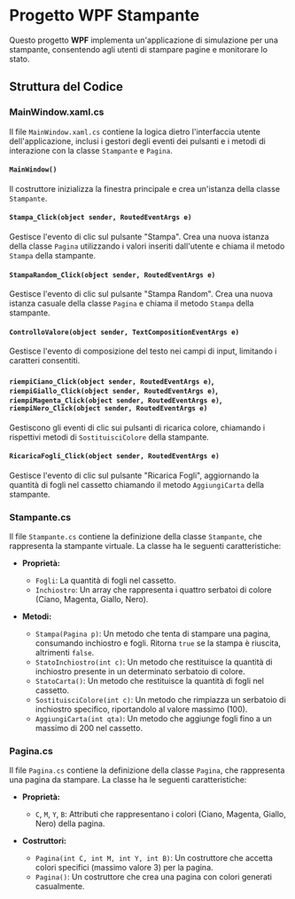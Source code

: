 # Progetto WPF Stampante

Questo progetto **WPF** implementa un'applicazione di simulazione per una stampante, consentendo agli utenti di stampare pagine e monitorare lo stato.

## Struttura del Codice

### MainWindow.xaml.cs

Il file `MainWindow.xaml.cs` contiene la logica dietro l'interfaccia utente dell'applicazione, inclusi i gestori degli eventi dei pulsanti e i metodi di interazione con la classe `Stampante` e `Pagina`.

#### `MainWindow()`

Il costruttore inizializza la finestra principale e crea un'istanza della classe `Stampante`.

#### `Stampa_Click(object sender, RoutedEventArgs e)`

Gestisce l'evento di clic sul pulsante "Stampa". Crea una nuova istanza della classe `Pagina` utilizzando i valori inseriti dall'utente e chiama il metodo `Stampa` della stampante.

#### `StampaRandom_Click(object sender, RoutedEventArgs e)`

Gestisce l'evento di clic sul pulsante "Stampa Random". Crea una nuova istanza casuale della classe `Pagina` e chiama il metodo `Stampa` della stampante.

#### `ControlloValore(object sender, TextCompositionEventArgs e)`

Gestisce l'evento di composizione del testo nei campi di input, limitando i caratteri consentiti.

#### `riempiCiano_Click(object sender, RoutedEventArgs e)`, `riempiGiallo_Click(object sender, RoutedEventArgs e)`, `riempiMagenta_Click(object sender, RoutedEventArgs e)`, `riempiNero_Click(object sender, RoutedEventArgs e)`

Gestiscono gli eventi di clic sui pulsanti di ricarica colore, chiamando i rispettivi metodi di `SostituisciColore` della stampante.

#### `RicaricaFogli_Click(object sender, RoutedEventArgs e)`

Gestisce l'evento di clic sul pulsante "Ricarica Fogli", aggiornando la quantità di fogli nel cassetto chiamando il metodo `AggiungiCarta` della stampante.

### Stampante.cs

Il file `Stampante.cs` contiene la definizione della classe `Stampante`, che rappresenta la stampante virtuale. La classe ha le seguenti caratteristiche:

- **Proprietà:**
  - `Fogli`: La quantità di fogli nel cassetto.
  - `Inchiostro`: Un array che rappresenta i quattro serbatoi di colore (Ciano, Magenta, Giallo, Nero).

- **Metodi:**
  - `Stampa(Pagina p)`: Un metodo che tenta di stampare una pagina, consumando inchiostro e fogli. Ritorna `true` se la stampa è riuscita, altrimenti `false`.
  - `StatoInchiostro(int c)`: Un metodo che restituisce la quantità di inchiostro presente in un determinato serbatoio di colore.
  - `StatoCarta()`: Un metodo che restituisce la quantità di fogli nel cassetto.
  - `SostituisciColore(int c)`: Un metodo che rimpiazza un serbatoio di inchiostro specifico, riportandolo al valore massimo (100).
  - `AggiungiCarta(int qta)`: Un metodo che aggiunge fogli fino a un massimo di 200 nel cassetto.

### Pagina.cs

Il file `Pagina.cs` contiene la definizione della classe `Pagina`, che rappresenta una pagina da stampare. La classe ha le seguenti caratteristiche:

- **Proprietà:**
  - `C`, `M`, `Y`, `B`: Attributi che rappresentano i colori (Ciano, Magenta, Giallo, Nero) della pagina.

- **Costruttori:**
  - `Pagina(int C, int M, int Y, int B)`: Un costruttore che accetta colori specifici (massimo valore 3) per la pagina.
  - `Pagina()`: Un costruttore che crea una pagina con colori generati casualmente.
